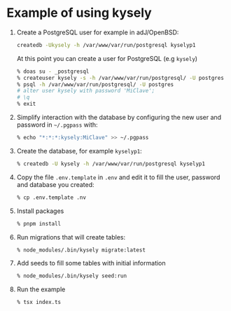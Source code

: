 # Example of using kysely


1. Create a PostgreSQL user for example in adJ/OpenBSD:
    ```sh
    createdb -Ukysely -h /var/www/var/run/postgresql kyselyp1
    ```
    At this point you can create a user for PostgreSQL (e.g `kysely`)
    ```sh
    % doas su - _postgresql
    % createuser kysely -s -h /var/www/var/run/postgresql/ -U postgres
    % psql -h /var/www/var/run/postgresql/ -U postgres
    # alter user kysely with password 'MiClave';
    # \q
    % exit 
    ```
2. Simplify interaction with the database by configuring the new user and password in `~/.pgpass` with:
    ```sh
    % echo "*:*:*:kysely:MiClave" >> ~/.pgpass
    ```
3. Create the database, for example `kyselyp1`:
    ```sh
    % createdb -U kysely -h /var/www/var/run/postgresql kyselyp1
    ```
4. Copy the file `.env.template` in `.env` and edit it to fill the user, password and database you created:
    ```sh
    % cp .env.template .nv
    ```
5. Install packages
    ```sh 
    % pnpm install
    ```
6. Run migrations that will create tables:
    ```sh
    % node_modules/.bin/kysely migrate:latest
    ```
7. Add seeds to fill some tables with initial information
    ```sh
    % node_modules/.bin/kysely seed:run
    ```
8. Run the example
    ```sh
    % tsx index.ts
    ```
